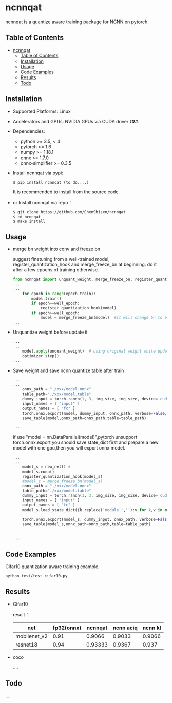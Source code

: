 <div id="ncnnqat"></div>

# ncnnqat

ncnnqat is a quantize aware training package for NCNN on pytorch.

<div id="table-of-contents"></div>

## Table of Contents

- [ncnnqat](#ncnnqat)
  - [Table of Contents](#table-of-contents)
  - [Installation](#installation)
  - [Usage](#usage)
  - [Code Examples](#code-examples)
  - [Results](#results)
  - [Todo](#todo)


<div id="installation"></div>  

## Installation

* Supported Platforms: Linux
* Accelerators and GPUs: NVIDIA GPUs via CUDA driver ***10.1***.
* Dependencies:
  * python >= 3.5, < 4
  * pytorch >= 1.6
  * numpy >= 1.18.1
  * onnx >= 1.7.0
  * onnx-simplifier >= 0.3.5

* Install ncnnqat via pypi:  
  ```shell
  $ pip install ncnnqat (to do....)
  ```
  It is recommended to install from the source code
* or Install ncnnqat via repo：
  ```shell
  $ git clone https://github.com/ChenShisen/ncnnqat
  $ cd ncnnqat
  $ make install
  ```

<div id="usage"></div>

## Usage


* merge bn weight into conv and freeze bn

  suggest finetuning from a well-trained model, register_quantization_hook and merge_freeze_bn at beginning. do it after a few epochs of training otherwise.

  ```python
  from ncnnqat import unquant_weight, merge_freeze_bn, register_quantization_hook
  ...
  ...
      for epoch in range(epoch_train):
		  model.train()
		  if epoch==well_epoch:
			  register_quantization_hook(model)
		  if epoch>=well_epoch:
			  model = merge_freeze_bn(model)  #it will change bn to eval() mode during training
  ...
  ```

* Unquantize weight before update it

  ```python
  ...
  ...
      model.apply(unquant_weight)  # using original weight while updating
      optimizer.step()
  ...
  ```

* Save weight and save ncnn quantize table after train


  ```python
  ...
  ...
      onnx_path = "./xxx/model.onnx"
	  table_path="./xxx/model.table"
	  dummy_input = torch.randn(1, 3, img_size, img_size, device='cuda')
      input_names = [ "input" ]
      output_names = [ "fc" ]
      torch.onnx.export(model, dummy_input, onnx_path, verbose=False, input_names=input_names, output_names=output_names)
	  save_table(model,onnx_path=onnx_path,table=table_path)

  ...
  ```
  if use "model = nn.DataParallel(model)",pytorch unsupport torch.onnx.export,you should save state_dict first and  prepare a new model with one gpu,then you will export onnx model.
  
  ```python
  ...
  ...
      model_s = new_net() #
	  model_s.cuda()
	  register_quantization_hook(model_s)
	  #model_s = merge_freeze_bn(model_s)
      onnx_path = "./xxx/model.onnx"
	  table_path="./xxx/model.table"
	  dummy_input = torch.randn(1, 3, img_size, img_size, device='cuda')
      input_names = [ "input" ]
      output_names = [ "fc" ]
	  model_s.load_state_dict({k.replace('module.',''):v for k,v in model.state_dict().items()}) #model_s = model     model = nn.DataParallel(model)
            
      torch.onnx.export(model_s, dummy_input, onnx_path, verbose=False, input_names=input_names, output_names=output_names)
	  save_table(model_s,onnx_path=onnx_path,table=table_path)
	  

  ...
  ```


<div id="code-examples"></div>

## Code Examples

  Cifar10 quantization aware training example.

  ```python test/test_cifar10.py```

<div id="results"></div>

## Results  

* Cifar10


  result：

    |  net   | fp32(onnx) | ncnnqat     | ncnn aciq     | ncnn kl |
    | -------- |  -------- | -------- | -------- | -------- |
    | mobilenet_v2     | 0.91  | 0.9066  | 0.9033 | 0.9066 |
    | resnet18 | 0.94   | 0.93333   | 0.9367 | 0.937|


* coco

  ....


<div id="todo"></div>

## Todo

   ....
